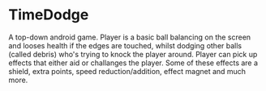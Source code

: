 # TimeDodge

A top-down android game. Player is a basic ball balancing on the screen and looses health if the edges are touched, whilst dodging other balls (called debris) who's trying to knock the player around. Player can pick up effects that either aid or challanges the player. Some of these effects are a shield, extra points, speed reduction/addition, effect magnet and much more.

